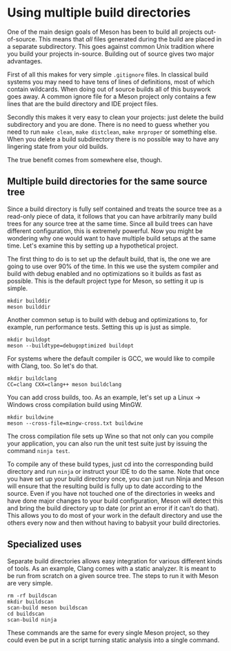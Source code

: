 # Using multiple build directories

One of the main design goals of Meson has been to build all projects out-of-source. This means that *all* files generated during the build are placed in a separate subdirectory. This goes against common Unix tradition where you build your projects in-source. Building out of source gives two major advantages.

First of all this makes for very simple `.gitignore` files. In classical build systems you may need to have tens of lines of definitions, most of which contain wildcards. When doing out of source builds all of this busywork goes away. A common ignore file for a Meson project only contains a few lines that are the build directory and IDE project files.

Secondly this makes it very easy to clean your projects: just delete the build subdirectory and you are done. There is no need to guess whether you need to run `make clean`, `make distclean`, `make mrproper` or something else. When you delete a build subdirectory there is no possible way to have any lingering state from your old builds.

The true benefit comes from somewhere else, though.

## Multiple build directories for the same source tree

Since a build directory is fully self contained and treats the source tree as a read-only piece of data, it follows that you can have arbitrarily many build trees for any source tree at the same time. Since all build trees can have different configuration, this is extremely powerful. Now you might be wondering why one would want to have multiple build setups at the same time. Let's examine this by setting up a hypothetical project.

The first thing to do is to set up the default build, that is, the one we are going to use over 90% of the time. In this we use the system compiler and build with debug enabled and no optimizations so it builds as fast as possible. This is the default project type for Meson, so setting it up is simple.

    mkdir builddir
    meson builddir

Another common setup is to build with debug and optimizations to, for example, run performance tests. Setting this up is just as simple.

    mkdir buildopt
    meson --buildtype=debugoptimized buildopt

For systems where the default compiler is GCC, we would like to compile with Clang, too. So let's do that.

    mkdir buildclang
    CC=clang CXX=clang++ meson buildclang

You can add cross builds, too. As an example, let's set up a Linux -> Windows cross compilation build using MinGW.

    mkdir buildwine
    meson --cross-file=mingw-cross.txt buildwine

The cross compilation file sets up Wine so that not only can you compile your application, you can also run the unit test suite just by issuing the command `ninja test`.

To compile any of these build types, just cd into the corresponding build directory and run `ninja` or instruct your IDE to do the same. Note that once you have set up your build directory once, you can just run Ninja and Meson will ensure that the resulting build is fully up to date according to the source. Even if you have not touched one of the directories in weeks and have done major changes to your build configuration, Meson will detect this and bring the build directory up to date (or print an error if it can't do that). This allows you to do most of your work in the default directory and use the others every now and then without having to babysit your build directories.

## Specialized uses

Separate build directories allows easy integration for various different kinds of tools. As an example, Clang comes with a static analyzer. It is meant to be run from scratch on a given source tree. The steps to run it with Meson are very simple.

    rm -rf buildscan
    mkdir buildscan
    scan-build meson buildscan
    cd buildscan
    scan-build ninja

These commands are the same for every single Meson project, so they could even be put in a script turning static analysis into a single command.
